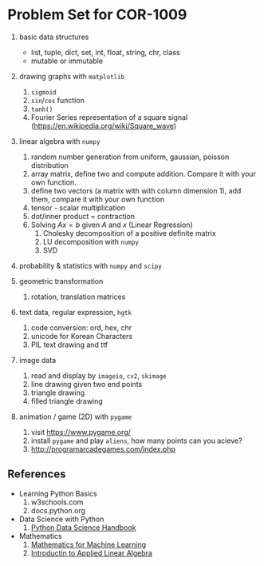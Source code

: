 # Problem Set for COR-1009

1. basic data structures
    - list, tuple, dict, set, int, float, string, chr, class
    - mutable or immutable
    
1. drawing graphs with `matplotlib`
    1. `sigmoid`
    1. `sin`/`cos` function
    1. `tanh()`
    1. Fourier Series representation of a square signal (https://en.wikipedia.org/wiki/Square_wave)
    
1. linear algebra with `numpy`
    1. random number generation from uniform, gaussian, poisson distribution
    1. array matrix, define two and compute addition. Compare it with your own function.
    1. define two vectors (a matrix with with column dimension 1), add them, compare it with your own function
    1. tensor - scalar multiplication
    1. dot/inner product = contraction 
    1. Solving $A x = b$ given $A$ and $x$ (Linear Regression)
        1. Cholesky decomposition of a positive definite matrix
        1. LU decomposition with `numpy`
        1. SVD

1. probability & statistics with `numpy` and `scipy`

1. geometric transformation
    1. rotation, translation matrices
    
1. text data, regular expression, `hgtk`
    1. code conversion: ord, hex, chr
    1. unicode for Korean Characters
    1. PIL text drawing and ttf
    
1. image data
    1. read and display by `imageio`, `cv2`, `skimage`
    1. line drawing given two end points
    1. triangle drawing
    1. filled triangle drawing

1. animation / game (2D) with `pygame` 
    1. visit https://www.pygame.org/
    1. install `pygame` and play `aliens`, how many points can you acieve?
    1. http://programarcadegames.com/index.php

## References
*  Learning Python Basics
    1. w3schools.com
    2. docs.python.org
* Data Science with Python
    1. [Python Data Science Handbook](https://jakevdp.github.io/PythonDataScienceHandbook/)
* Mathematics
    1. [Mathematics for Machine Learning](https://mml-book.github.io/)
    1. [Introductin to Applied Linear Algebra](http://vmls-book.stanford.edu/)
